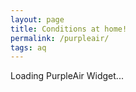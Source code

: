 ```yaml
---
layout: page
title: Conditions at home!
permalink: /purpleair/
tags: aq
---
```


<div id='PurpleAirWidget_181787_module_AQI_conversion_C0_average_0_layer_standard'>Loading PurpleAir Widget...</div>
<script src='https://www.purpleair.com/pa.widget.js?key=C6RKVFL1HABLW6ZC&module=AQI&conversion=C0&average=0&layer=standard&container=PurpleAirWidget_181787_module_AQI_conversion_C0_average_0_layer_standard'></script>
